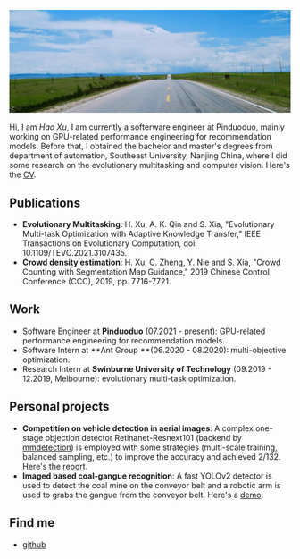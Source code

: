 

![](images/bkgs/bkg-grass.jpeg)



Hi, I am *Hao Xu*,  I am currently a softerware engineer at Pinduoduo, mainly working on GPU-related performance engineering for recommendation models. Before that, I obtained the bachelor and master's degrees from department of automation, Southeast University, Nanjing China, where I did some research on the evolutionary multitasking and computer vision. Here's the [CV](other/files/cv.pdf).

## Publications

- **Evolutionary Multitasking**: H. Xu, A. K. Qin and S. Xia, "Evolutionary Multi-task Optimization with Adaptive Knowledge Transfer," IEEE Transactions on Evolutionary Computation, doi: 10.1109/TEVC.2021.3107435.
- **Crowd density estimation**: H. Xu, C. Zheng, Y. Nie and S. Xia, "Crowd Counting with Segmentation Map Guidance," 2019 Chinese Control Conference (CCC), 2019, pp. 7716-7721.

## Work

- Software Engineer at **Pinduoduo** (07.2021 - present):  GPU-related performance engineering for recommendation models.
- Software Intern at **Ant Group **(06.2020 - 08.2020): multi-objective optimization. 
- Research Intern at **Swinburne University of Technology** (09.2019 - 12.2019, Melbourne): evolutionary multi-task optimization.

## Personal projects

- **Competition on vehicle detection in aerial  images**:  A complex one-stage objection detector Retinanet-Resnext101 (backend by [mmdetection](https://github.com/open-mmlab/mmdetection)) is employed with some strategies (multi-scale training, balanced sampling, etc.) to improve the accuracy and achieved 2/132. Here's the [report](other/files/aerial-vehicle-detection.pdf).
- **Imaged based coal-gangue recognition**: A fast YOLOv2 detector is used to detect the coal mine on the conveyor belt and a robotic arm is used to grabs the gangue from the conveyor belt. Here's a [demo](images/portfolio/coal-gan/demo.gif).

## Find me
- [github](https://github.com/haoxuhao)
